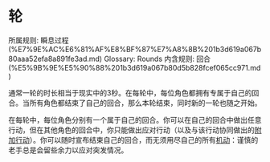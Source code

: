 # 轮

所属规则: 瞬息过程 (%E7%9E%AC%E6%81%AF%E8%BF%87%E7%A8%8B%201b3d619a067b80aaa52efa8a891fe3ad.md)
Glossary: Rounds
内含规则: 回合 (%E5%9B%9E%E5%90%88%201b3d619a067b80d5b828fcef065cc971.md)

通常一轮的时长相当于现实中的3秒。在每轮中，每位角色都拥有专属于自己的回合。当所有角色都结束了自己的回合，那么本轮结束，同时新的一轮也随之开始。

在每轮中，每位角色分别有一个属于自己的回合。你可以在自己的回合中做出任意行动，但在其他角色的回合中，你只能做出应对行动（以及与该行动协同做出的[附加行动](%E9%99%84%E5%8A%A0%E8%A1%8C%E5%8A%A8%201b3d619a067b808aba32f87c5cab4efb.md)）。你可以随时宣布结束自己的回合，而无须用尽自己的所有[机动](%E6%9C%BA%E5%8A%A8%201b3d619a067b80ae8db3fa0eb0eb24d8.md)：谨慎的老手总是会留些余力以应对突发情况。